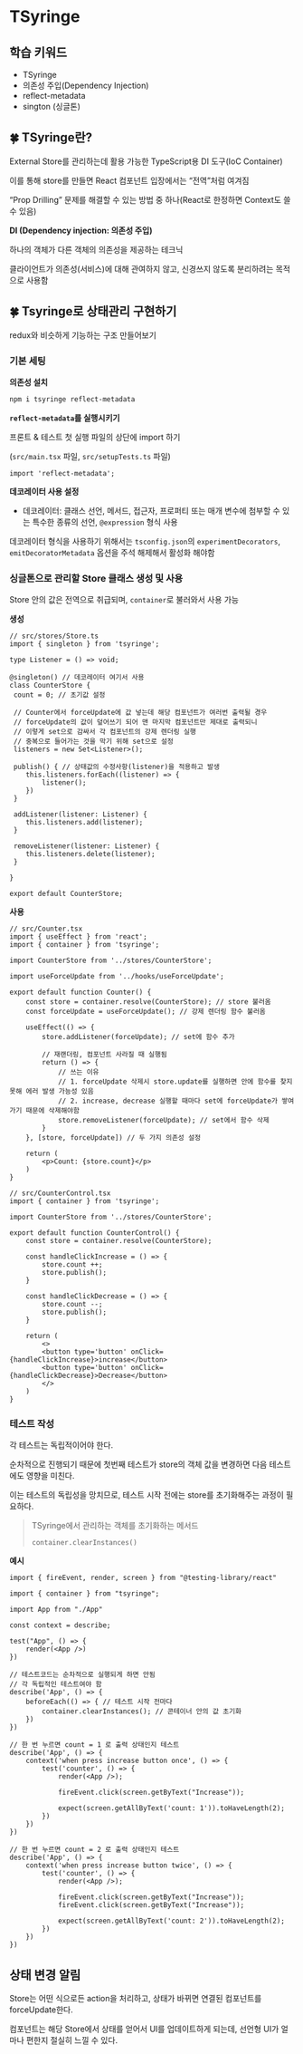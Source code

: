 # TSyringe

## 학습 키워드

- TSyringe
- 의존성 주입(Dependency Injection)
- reflect-metadata
- sington (싱글톤)

## 🍀 TSyringe란?

External Store를 관리하는데 활용 가능한 TypeScript용 DI 도구(IoC Container)

 이를 통해 store를 만들면 React 컴포넌트 입장에서는 “전역”처럼 여겨짐

 “Prop Drilling” 문제를 해결할 수 있는 방법 중 하나(React로 한정하면 Context도 쓸 수 있음)

 **DI (Dependency injection: 의존성 주입)**

 하나의 객체가 다른 객체의 의존성을 제공하는 테크닉

 클라이언트가 의존성(서비스)에 대해 관여하지 않고, 신경쓰지 않도록 분리하려는 목적으로 사용함

## 🍀 Tsyringe로 상태관리 구현하기

redux와 비슷하게 기능하는 구조 만들어보기

### 기본 세팅

**의존성 설치**

```bash
npm i tsyringe reflect-metadata
```

**`reflect-metadata`를 실행시키기**

프론트 & 테스트 첫 실행 파일의 상단에 import 하기

(`src/main.tsx` 파일, `src/setupTests.ts` 파일)

```tsx
import 'reflect-metadata';
```

**데코레이터 사용 설정**

- 데코레이터: 클래스 선언, 메서드, 접근자, 프로퍼티 또는 매개 변수에 첨부할 수 있는 특수한 종류의 선언, `@expression` 형식 사용

데코레이터 형식을 사용하기 위해서는 `tsconfig.json`의 `experimentDecorators`, `emitDecoratorMetadata` 옵션을 주석 해제해서 활성화 해야함

### 싱글톤으로 관리할 Store 클래스 생성 및 사용

Store 안의 값은 전역으로 취급되며, `container`로 불러와서 사용 가능

**생성**

```tsx
// src/stores/Store.ts
import { singleton } from 'tsyringe';

type Listener = () => void;

@singleton() // 데코레이터 여기서 사용
class CounterStore {
 count = 0; // 초기값 설정

 // Counter에서 forceUpdate에 값 넣는데 해당 컴포넌트가 여러번 출력될 경우
 // forceUpdate의 값이 덮어쓰기 되어 맨 마지막 컴포넌트만 제대로 출력되니
 // 이렇게 set으로 감싸서 각 컴포넌트의 강제 렌더링 실행
 // 중복으로 들어가는 것을 막기 위해 set으로 설정
 listeners = new Set<Listener>();

 publish() { // 상태값의 수정사항(listener)을 적용하고 발생
    this.listeners.forEach((listener) => {
        listener();
    })
 }

 addListener(listener: Listener) {
    this.listeners.add(listener);
 }

 removeListener(listener: Listener) {
    this.listeners.delete(listener);
 }

}

export default CounterStore;
```

**사용**

```tsx
// src/Counter.tsx
import { useEffect } from 'react';
import { container } from 'tsyringe';

import CounterStore from '../stores/CounterStore';

import useForceUpdate from '../hooks/useForceUpdate';

export default function Counter() {
    const store = container.resolve(CounterStore); // store 불러옴
    const forceUpdate = useForceUpdate(); // 강제 렌더링 함수 불러옴

    useEffect(() => {
        store.addListener(forceUpdate); // set에 함수 추가

        // 재랜더링, 컴포넌트 사라질 때 실행됨
        return () => {
            // 쓰는 이유
            // 1. forceUpdate 삭제시 store.update를 실행하면 안에 함수를 찾지 못해 에러 발생 가능성 있음
            // 2. increase, decrease 실행할 때마다 set에 forceUpdate가 쌓여가기 때문에 삭제해야함
            store.removeListener(forceUpdate); // set에서 함수 삭제
        }
    }, [store, forceUpdate]) // 두 가지 의존성 설정

    return (
        <p>Count: {store.count}</p>
    )
}

// src/CounterControl.tsx
import { container } from 'tsyringe';

import CounterStore from '../stores/CounterStore';

export default function CounterControl() {
    const store = container.resolve(CounterStore);

    const handleClickIncrease = () => {
        store.count ++;
        store.publish();
    }

    const handleClickDecrease = () => {
        store.count --;
        store.publish();
    }

    return (
        <>
        <button type='button' onClick={handleClickIncrease}>increase</button>
        <button type='button' onClick={handleClickDecrease}>Decrease</button>
        </>
    )
}
```

### 테스트 작성

각 테스트는 독립적이어야 한다.

순차적으로 진행되기 때문에 첫번째 테스트가 store의 객체 값을 변경하면 다음 테스트에도 영향을 미친다.

이는 테스트의 독립성을 망치므로, 테스트 시작 전에는 store를 초기화해주는 과정이 필요하다.

> TSyringe에서 관리하는 객체를 초기화하는 메서드
>
> `container.clearInstances()`

**예시**

```tsx
import { fireEvent, render, screen } from "@testing-library/react"

import { container } from "tsyringe";

import App from "./App"

const context = describe;

test("App", () => {
    render(<App />)
})

// 테스트코드는 순차적으로 실행되게 하면 안됨
// 각 독립적인 테스트여야 함
describe('App', () => {
    beforeEach(() => { // 테스트 시작 전마다
        container.clearInstances(); // 콘테이너 안의 값 초기화
    })
})

// 한 번 누르면 count = 1 로 출력 상태인지 테스트
describe('App', () => {
    context('when press increase button once', () => {
        test('counter', () => {
            render(<App />);

            fireEvent.click(screen.getByText("Increase"));

            expect(screen.getAllByText('count: 1')).toHaveLength(2);
        })
    })
})

// 한 번 누르면 count = 2 로 출력 상태인지 테스트
describe('App', () => {
    context('when press increase button twice', () => {
        test('counter', () => {
            render(<App />);

            fireEvent.click(screen.getByText("Increase"));
            fireEvent.click(screen.getByText("Increase"));

            expect(screen.getAllByText('count: 2')).toHaveLength(2);
        })
    })
})
```

## 상태 변경 알림

Store는 어떤 식으로든 action을 처리하고, 상태가 바뀌면 연결된 컴포넌트를 forceUpdate한다.

컴포넌트는 해당 Store에서 상태를 얻어서 UI를 업데이트하게 되는데, 선언형 UI가 얼마나 편한지 절실히 느낄 수 있다.
